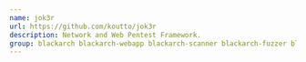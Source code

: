 ```yaml
---
name: jok3r
url: https://github.com/koutto/jok3r
description: Network and Web Pentest Framework.
group: blackarch blackarch-webapp blackarch-scanner blackarch-fuzzer blackarch-networking
---
```

